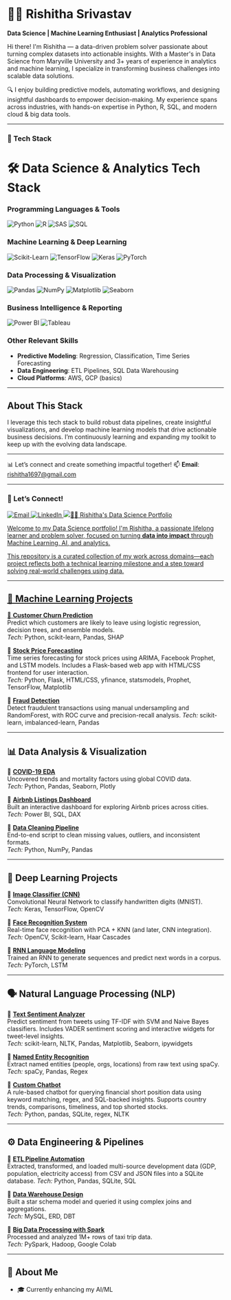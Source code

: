 # 👩‍💻 Rishitha Srivastav

**Data Science | Machine Learning Enthusiast | Analytics Professional**

Hi there! I'm Rishitha — a data-driven problem solver passionate about turning complex datasets into actionable insights. With a Master's in Data Science from Maryville University and 3+ years of experience in analytics and machine learning, I specialize in transforming business challenges into scalable data solutions. 

🔍 I enjoy building predictive models, automating workflows, and designing insightful dashboards to empower decision-making. My experience spans across industries, with hands-on expertise in Python, R, SQL, and modern cloud & big data tools.

---

### 🧰 Tech Stack

# 🛠️ Data Science & Analytics Tech Stack

### Programming Languages & Tools
![Python](https://img.shields.io/badge/Python-3776AB?style=for-the-badge&logo=python&logoColor=white)
![R](https://img.shields.io/badge/R-276DC3?style=for-the-badge&logo=r&logoColor=white)
![SAS](https://img.shields.io/badge/SAS-4000FF?style=for-the-badge&logo=sas&logoColor=white)
![SQL](https://img.shields.io/badge/SQL-4479A1?style=for-the-badge&logo=mysql&logoColor=white)

### Machine Learning & Deep Learning
![Scikit-Learn](https://img.shields.io/badge/Scikit--Learn-F7931E?style=for-the-badge&logo=scikit-learn&logoColor=white)
![TensorFlow](https://img.shields.io/badge/TensorFlow-FF6F00?style=for-the-badge&logo=tensorflow&logoColor=white)
![Keras](https://img.shields.io/badge/Keras-D00000?style=for-the-badge&logo=keras&logoColor=white)
![PyTorch](https://img.shields.io/badge/PyTorch-EE4C2C?style=for-the-badge&logo=pytorch&logoColor=white)

### Data Processing & Visualization
![Pandas](https://img.shields.io/badge/Pandas-150458?style=for-the-badge&logo=pandas&logoColor=white)
![NumPy](https://img.shields.io/badge/NumPy-013243?style=for-the-badge&logo=numpy&logoColor=white)
![Matplotlib](https://img.shields.io/badge/Matplotlib-11557C?style=for-the-badge&logo=matplotlib&logoColor=white)
![Seaborn](https://img.shields.io/badge/Seaborn-1A2F52?style=for-the-badge&logo=seaborn&logoColor=white)

### Business Intelligence & Reporting
![Power BI](https://img.shields.io/badge/PowerBI-F2C811?style=for-the-badge&logo=powerbi&logoColor=black)
![Tableau](https://img.shields.io/badge/Tableau-E97627?style=for-the-badge&logo=tableau&logoColor=white)

### Other Relevant Skills
- **Predictive Modeling**: Regression, Classification, Time Series Forecasting   
- **Data Engineering**: ETL Pipelines, SQL Data Warehousing  
- **Cloud Platforms**: AWS, GCP (basics)

---

## About This Stack

I leverage this tech stack to build robust data pipelines, create insightful visualizations, and develop machine learning models that drive actionable business decisions. I’m continuously learning and expanding my toolkit to keep up with the evolving data landscape.







---



📊 Let’s connect and create something impactful together!
📫 **Email**: rishitha1697@gmail.com  


---

### 🤝 Let’s Connect!

<p align="left">
  <a href="mailto:rishitha1697@gmail.com" target="_blank">
    <img src="https://img.shields.io/badge/Email-D14836?style=for-the-badge&logo=gmail&logoColor=white" alt="Email" />
  </a>
  
  <a href="https://www.linkedin.com/in/rishitha-srivastav-4959771a0" target="_blank">
    <img src="https://img.shields.io/badge/LinkedIn-0A66C2?style=for-the-badge&logo=linkedin&logoColor=white" alt="LinkedIn" />
  </a>

  <a href="#" target="_blank">
    <img src="https://img.shields.io/badge/Portfolio-Coming%20Soon-lightgrey?style=for-th

    ---
# 👩‍💻 Rishitha's Data Science Portfolio

Welcome to my Data Science portfolio! I'm Rishitha, a passionate lifelong learner and problem solver, focused on turning **data into impact** through Machine Learning, AI, and analytics.

This repository is a curated collection of my work across domains—each project reflects both a technical learning milestone and a step toward solving real-world challenges using data.

---

## 🔬 Machine Learning Projects

🔹 **[Customer Churn Prediction](https://github.com/rishitha/customer-churn-prediction)**  
Predict which customers are likely to leave using logistic regression, decision trees, and ensemble models.  
*Tech:* Python, scikit-learn, Pandas, SHAP  

🔹 **[Stock Price Forecasting](https://github.com/Rishitha-789/-Stock-Price-Forecasting)**  
Time series forecasting for stock prices using ARIMA, Facebook Prophet, and LSTM models. Includes a Flask-based web app with HTML/CSS frontend for user interaction.
<br>
*Tech:* Python, Flask, HTML/CSS, yfinance, statsmodels, Prophet, TensorFlow, Matplotlib

🔹 **[Fraud Detection](https://github.com/Rishitha-789/fraud-detection)**  
Detect fraudulent transactions using manual undersampling and RandomForest, with ROC curve and precision-recall analysis.
*Tech:* scikit-learn, imbalanced-learn, Pandas  

---

## 📊 Data Analysis & Visualization

🔹 **[COVID-19 EDA](https://github.com/Rishitha-789/covid19-eda)**  
Uncovered trends and mortality factors using global COVID data.  
*Tech:* Python, Pandas, Seaborn, Plotly  

🔹 **[Airbnb Listings Dashboard](https://github.com/Rishitha-789/airbnb-dashboard)**  
Built an interactive dashboard for exploring Airbnb prices across cities.  
*Tech:* Power BI, SQL, DAX  

🔹 **[Data Cleaning Pipeline](https://github.com/Rishitha-789/Data-Cleaning-Pipeline)**  
End-to-end script to clean missing values, outliers, and inconsistent formats.  
*Tech:* Python, NumPy, Pandas  

---

## 🧠 Deep Learning Projects

🔹 **[Image Classifier (CNN)](https://github.com/Rishitha-789/Final-Project---DSCI-619---Image-Classification-Sentiment-Analysis/blob/main/FinalProject_Load_Data_1.html)**  
Convolutional Neural Network to classify handwritten digits (MNIST).  
*Tech:* Keras, TensorFlow, OpenCV  

🔹 **[Face Recognition System](https://github.com/Rishitha-789/OpenCV-Face-Recognition)**  
Real-time face recognition with PCA + KNN (and later, CNN integration).  
*Tech:* OpenCV, Scikit-learn, Haar Cascades  

🔹 **[RNN Language Modeling](https://github.com/Rishitha-789/RNN-Language-Modeling)**  
Trained an RNN to generate sequences and predict next words in a corpus.  
*Tech:* PyTorch, LSTM  

---

## 🗣️ Natural Language Processing (NLP)

🔹 **[Text Sentiment Analyzer](https://github.com/Rishitha-789/Text-Sentiment-Analyzer)**  
Predict sentiment from tweets using TF-IDF with SVM and Naive Bayes classifiers. Includes VADER sentiment scoring and interactive widgets for tweet-level insights.  
*Tech:* scikit-learn, NLTK, Pandas, Matplotlib, Seaborn, ipywidgets

🔹 **[Named Entity Recognition](https://github.com/rishitha/ner-nlp)**  
Extract named entities (people, orgs, locations) from raw text using spaCy.  
*Tech:* spaCy, Pandas, Regex  

🔹 **[Custom Chatbot](https://github.com/Rishitha-789/chatbot)**  
A rule-based chatbot for querying financial short position data using keyword matching, regex, and SQL-backed insights. Supports country trends, comparisons, timeliness, and top shorted stocks.  
*Tech:* Python, pandas, SQLite, regex, NLTK  

---

## ⚙️ Data Engineering & Pipelines

🔹 **[ETL Pipeline Automation](https://github.com/Rishitha-789/etl-pipeline)**  
Extracted, transformed, and loaded multi-source development data (GDP, population, electricity access) from CSV and JSON files into a SQLite database. 
*Tech:* Python, Pandas, SQLite, SQL

🔹 **[Data Warehouse Design](https://github.com/Rishitha-789/Data-Warehouse-Design)**  
Built a star schema model and queried it using complex joins and aggregations.  
*Tech:* MySQL, ERD, DBT  

🔹 **[Big Data Processing with Spark](https://github.com/rishitha/spark-bigdata-pipeline)**  
Processed and analyzed 1M+ rows of taxi trip data.  
*Tech:* PySpark, Hadoop, Google Colab  

---

## 🌟 About Me

- 🎓 Currently enhancing my AI/ML





